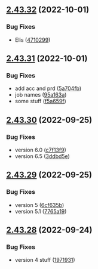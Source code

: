 ## [2.43.32](https://github.com/plazo1975/mvcdotnetdocker/compare/v2.43.31...v2.43.32) (2022-10-01)


### Bug Fixes

* Elis ([4710299](https://github.com/plazo1975/mvcdotnetdocker/commit/4710299d6f1e4afb41ea0be7ae1a23ba80c0dbf8))



## [2.43.31](https://github.com/plazo1975/mvcdotnetdocker/compare/v2.43.30...v2.43.31) (2022-10-01)


### Bug Fixes

* add acc and prd ([5a704fb](https://github.com/plazo1975/mvcdotnetdocker/commit/5a704fb19fb7d9e0919da711163595546f211412))
* job names ([95a163a](https://github.com/plazo1975/mvcdotnetdocker/commit/95a163a15364e08643e1c0e10c177afb48432d15))
* some stuff ([f5a659f](https://github.com/plazo1975/mvcdotnetdocker/commit/f5a659f42aba2e4b113207cf7372bc6a624a7a98))



## [2.43.30](https://github.com/plazo1975/mvcdotnetdocker/compare/v2.43.29...v2.43.30) (2022-09-25)


### Bug Fixes

* version 6.0 ([c7f13f9](https://github.com/plazo1975/mvcdotnetdocker/commit/c7f13f9f2dbba55dcc2b822a7eaa7d1ddbd2d360))
* version 6.5 ([3ddbd5e](https://github.com/plazo1975/mvcdotnetdocker/commit/3ddbd5eade14b7a2bb7fcb5f24b78fb221ddcde1))



## [2.43.29](https://github.com/plazo1975/mvcdotnetdocker/compare/v2.43.28...v2.43.29) (2022-09-25)


### Bug Fixes

* version 5 ([6cf635b](https://github.com/plazo1975/mvcdotnetdocker/commit/6cf635bf60245cdc1c0227f0065d77ed300feb7c))
* version 5.1 ([7765a19](https://github.com/plazo1975/mvcdotnetdocker/commit/7765a199bd5eb7feff1ff139206150ec7f597c5b))



## [2.43.28](https://github.com/plazo1975/mvcdotnetdocker/compare/v2.43.27...v2.43.28) (2022-09-24)


### Bug Fixes

* version 4 stuff ([1971931](https://github.com/plazo1975/mvcdotnetdocker/commit/1971931c9fa94fae0dd07139dde4cffa0cf6e770))



